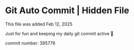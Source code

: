 # Git Auto Commit | Hidden File

This file was added Feb 12, 2025

Just for fun and keeping my daily git commit active 🤪

commit number: 395778
